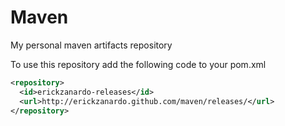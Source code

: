 # Maven
My personal maven artifacts repository

To use this repository add the following code to your pom.xml

```xml
<repository>
  <id>erickzanardo-releases</id>
  <url>http://erickzanardo.github.com/maven/releases/</url>
</repository>
```
